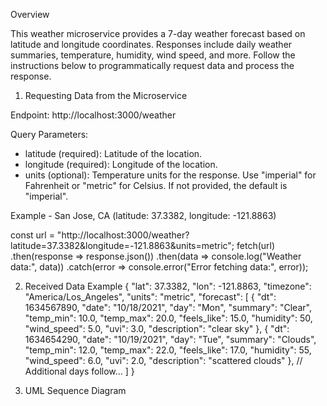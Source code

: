 Overview

This weather microservice provides a 7-day weather forecast based on latitude and longitude coordinates. Responses include daily weather summaries, temperature, humidity, wind speed, and more. Follow the instructions below to programmatically request data and process the response.

1. Requesting Data from the Microservice

Endpoint: http://localhost:3000/weather

Query Parameters:

- latitude (required): Latitude of the location.
- longitude (required): Longitude of the location.
- units (optional): Temperature units for the response. Use "imperial" for Fahrenheit or "metric" for Celsius. If not provided, the default is "imperial".

Example -  San Jose, CA (latitude: 37.3382, longitude: -121.8863)

const url = "http://localhost:3000/weather?latitude=37.3382&longitude=-121.8863&units=metric";
fetch(url)
  .then(response => response.json())
  .then(data => console.log("Weather data:", data))
  .catch(error => console.error("Error fetching data:", error));

2. Received Data Example
{
  "lat": 37.3382,
  "lon": -121.8863,
  "timezone": "America/Los_Angeles",
  "units": "metric",
  "forecast": [
    {
      "dt": 1634567890,
      "date": "10/18/2021",
      "day": "Mon",
      "summary": "Clear",
      "temp_min": 10.0,
      "temp_max": 20.0,
      "feels_like": 15.0,
      "humidity": 50,
      "wind_speed": 5.0,
      "uvi": 3.0,
      "description": "clear sky"
    },
    {
      "dt": 1634654290,
      "date": "10/19/2021",
      "day": "Tue",
      "summary": "Clouds",
      "temp_min": 12.0,
      "temp_max": 22.0,
      "feels_like": 17.0,
      "humidity": 55,
      "wind_speed": 6.0,
      "uvi": 2.0,
      "description": "scattered clouds"
    },
    // Additional days follow...
  ]
}

3. UML Sequence Diagram







